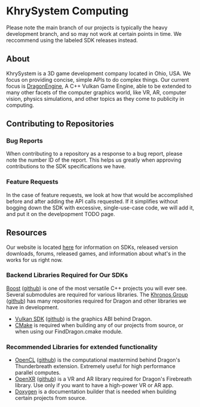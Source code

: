 # KhrySystem Computing

Please note the main branch of our projects is typically the heavy development branch, and so may not work at certain points in time. We reccommend using the labeled SDK releases instead. 

## About
  KhrySystem is a 3D game development company located in Ohio, USA. We focus on providing concise, simple APIs to do complex things. Our current focus is [DragonEngine](https://github.com/KhrySystem/Dragon), A C++ Vulkan Game Engine, able to be extended to many other facets of the computer graphics world, like VR, AR, computer vision, physics simulations, and other topics as they come to publicity in computing. 

## Contributing to Repositories

### Bug Reports
  When contributing to a repository as a response to a bug report, please note the number ID of the report. This helps us greatly when approving contributions to the SDK specifications we have. 
  
### Feature Requests
  In the case of feature requests, we look at how that would be accomplished before and after adding the API calls requested. If it simplifies without bogging down the SDK with excessive, single-use-case code, we will add it, and put it on the develpopment TODO page. 

## Resources
  Our website is located [here](https://khrysystem.dev) for information on SDKs, released version downloads, forums, released games, and information about what's in the works for us right now.

### Backend Libraries Required for Our SDKs

[Boost](https://boost.org) ([github](https://github.com/boostlibs/boost)) is one of the most versatile C++ projects you will ever see. Several submodules are required for various libraries.
 The [Khronos Group](https://khronos.org) ([github](https://github.com/KhronosGroup)) has many repositories required for Dragon and other libraries we have in development. 
  - [Vulkan SDK](https://vulkan.lunarg.com) ([github](https://github.com/KhronosGroup/Vulkan-Headers)) is the graphics ABI behind Dragon. 
  - [CMake](https://cmake.org) is required when building any of our projects from source, or when using our FindDragon.cmake module. 
  
### Recommended Libraries for extended functionality
  - [OpenCL](https://www.khronos.org/opencl) ([github](https://github.com/KhronosGroup/OpenCL-Headers)) is the computational mastermind behind Dragon's Thunderbreath extension. Extremely useful for high performance parallel computes.
  - [OpenXR](https://www.khronos.org/openxr) ([github](https://github.com/KhronosGroup/OpenXR-SDK)) is a VR and AR library required for Dragon's Firebreath library. Use only if you want to have a high-power VR or AR app.
  - [Doxygen](https://doxygen.nl) is a documentation builder that is needed when building certain projects from source. 
  
